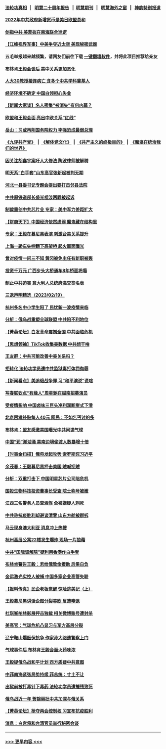 #### [法轮功真相](https://github.com/gfw-breaker/truth/blob/master/README.md?t=0) &nbsp;&nbsp;|&nbsp;&nbsp; [明慧二十周年报告](https://github.com/gfw-breaker/mh-reports/blob/master/README.md?t=0) &nbsp;&nbsp;|&nbsp;&nbsp;[明慧期刊](https://github.com/gfw-breaker/mh-qikan) &nbsp;&nbsp;|&nbsp;&nbsp; [明慧海外之窗](https://github.com/gfw-breaker/mh-news/blob/master/README.md?t=0) &nbsp;&nbsp;|&nbsp;&nbsp; [神韵特别报道](https://github.com/gfw-breaker/mh-news/blob/master/shenyun.md?t=0)
#### [2022年中共政府新增货币是美日欧盟总和](../pages/nsc413/n13934327.md?t=02210643) 
#### [剑指中共 美菲拟在南海联合巡逻](../pages/nsc413/n13934292.md?t=02210643) 
#### [【江峰视界军事】中美争夺近太空 美现秘密武器](../pages/nsc413/n13934322.md?t=02210643) 
#### 五毛举报越来越频繁，请网友们前往下载 [一键翻墙软件](https://github.com/gfw-breaker/ssr-accounts)，并将此项目推荐给亲友
#### [布林肯王毅会谈后 美中关系更加恶化](../pages/nsc413/n13934286.md?t=02210643) 
#### [人大30教授接连病亡 含多个中共学科奠基人](../pages/nsc413/n13934284.md?t=02210643) 
#### [经济环境不确定 中国白领担心失业](../pages/nsc413/n13934104.md?t=02210643) 
#### [【新闻大家谈】名人密集“被消失”有何内幕？](../pages/nsc413/n13934185.md?t=02210643) 
#### [欧盟和王毅会面 亮出中欧关系“红线”](../pages/nsc413/n13934238.md?t=02210643) 
#### [岳山：习或再削国务院权力 李强恐成最弱总理](../pages/nsc413/n13934125.md?t=02210643) 
#### [《九评共产党》](https://github.com/begood0513/9ping.md/blob/master/README.md) &nbsp;|&nbsp; [《解体党文化》](../../../../jtdwh.md/blob/master/README.md)  &nbsp;|&nbsp; [《共产主义的终极目的》](../../../../gczydzjmd.md/blob/master/README.md) &nbsp;|&nbsp; [《魔鬼在统治我们的世界》](../../../../mgztzwmdsj.md/blob/master/README.md) 
#### [因关注胡鑫宇案吁人大修法 陶波律师被解聘](../pages/nsc413/n13933942.md?t=02210643) 
#### [明天系“白手套”山东高官张新起被判无期](../pages/nsc413/n13934020.md?t=02210643) 
#### [河北一县委书记专题会提出要打击邻县法院](../pages/nsc413/n13934025.md?t=02210643) 
#### [中共原铁道部长盛光祖涉两罪被起诉](../pages/nsc413/n13934029.md?t=02210643) 
#### [制裁重创中共芯片业 专家：美中军力差距扩大](../pages/nsc413/n13918890.md?t=02210643) 
#### [【财商天下】中国经济依然虚弱 魔鬼藏在结构里](../pages/nsc413/n13933670.md?t=02210643) 
#### [专家：王毅在慕尼黑表演 刺激台美关系提升](../pages/nsc413/n13933890.md?t=02210643) 
#### [上海一轿车失控翻下高架桥 起火画面曝光](../pages/nsc413/n13934013.md?t=02210643) 
#### [曾对疫情一问三不知 黄冈被免主任有新职被轰](../pages/nsc413/n13933887.md?t=02210643) 
#### [投资千万元 广西步头大桥通车8年桥面坍塌](../pages/nsc413/n13933891.md?t=02210643) 
#### [制止中共迫害 意大利人总统府递交签名表](../pages/nsc413/n13933726.md?t=02210643) 
#### [三退声明精选（2023/02/19）](../pages/nsc413/n13933823.md?t=02210643) 
#### [杭州多名中小学生阳了 民忧新一波疫情来临](../pages/nsc413/n13933746.md?t=02210643) 
#### [分析：俄乌战重塑全球联盟 中共陷不利地位](../pages/nsc413/n13933636.md?t=02210643) 
#### [【菁英论坛】白发革命震撼全国 中共面临危机](../pages/nsc413/n13933656.md?t=02210643) 
#### [【思想领袖】TikTok收集美数据 中共想干啥](../pages/nsc413/n13908601.md?t=02210643) 
#### [王友群：中共可能改善中美关系吗？](../pages/nsc413/n13933678.md?t=02210643) 
#### [拒转化 法轮功学员遭中共监狱毒打体罚侮辱](../pages/nsc413/n13928989.md?t=02210643) 
#### [【新闻看点】美追俄战争罪 习“和平演说”说啥](../pages/nsc413/n13933046.md?t=02210643) 
#### [写春联钦点“有缘人”周星驰在越南招募演员](../pages/nsc413/n13933589.md?t=02210643) 
#### [受疫情影响 中国卤味三巨头净利润断崖式下滑](../pages/nsc413/n13933633.md?t=02210643) 
#### [北京困难补贴每人40元 网民：不如乞丐讨的多](../pages/nsc413/n13933587.md?t=02210643) 
#### [布林肯：盟友感激美国曝光中共间谍气球](../pages/nsc413/n13933535.md?t=02210643) 
#### [中国“润”潮汹涌 美南边境偷渡人数暴增十倍](../pages/nsc413/n13933536.md?t=02210643) 
#### [【时事金扫描】俄将发起攻势 索罗斯怼习近平](../pages/nsc413/n13932824.md?t=02210643) 
#### [余茂春：王毅慕尼黑抨击美国 贼喊捉贼](../pages/nsc413/n13933469.md?t=02210643) 
#### [分析：双重打击下 中国明星芯片公司陷危机](../pages/nsc413/n13929277.md?t=02210643) 
#### [国投生物科技投资董事长受查 院士称号被撤](../pages/nsc413/n13933375.md?t=02210643) 
#### [江西三名警务人员查酒驾 全被嫌疑人刺死](../pages/nsc413/n13933226.md?t=02210643) 
#### [中共称抗疫胜利却避谈清零 山东方舱被群拆](../pages/nsc413/n13933051.md?t=02210643) 
#### [马云现身澳大利亚 消息冲上热搜](../pages/nsc413/n13933167.md?t=02210643) 
#### [杭州高层公寓22楼发生爆炸 现场一片狼藉](../pages/nsc413/n13933284.md?t=02210643) 
#### [中共“国际调解院”疑利用香港作白手套](../pages/nsc413/n13933224.md?t=02210643) 
#### [布林肯警告王毅：若给俄致命援助 后果自负](../pages/nsc413/n13933006.md?t=02210643) 
#### [金运激光实控人被捕 中国多家企业高管失联](../pages/nsc413/n13932935.md?t=02210643) 
#### [【报料传真】民企老板觉醒 惊险逃美记（上）](../pages/nsc413/n13933035.md?t=02210643) 
#### [王毅慕尼黑讲话企图分裂美欧 反遭嘲讽](../pages/nsc413/n13932976.md?t=02210643) 
#### [杜琪峯柏林影展抨击独裁 相关微博账号遭封杀](../pages/nsc413/n13932882.md?t=02210643) 
#### [美高官：气球危机凸显习与军方高层分裂](../pages/nsc413/n13932877.md?t=02210643) 
#### [辽宁鞍山爆医保抗争 作家孙大骆遭警察上门](../pages/nsc413/n13932231.md?t=02210643) 
#### [气球事件后 布林肯王毅会面火药味浓](../pages/nsc413/n13932907.md?t=02210643) 
#### [王毅提俄乌战和平计划 西方质疑中共意图](../pages/nsc413/n13932860.md?t=02210643) 
#### [中菲南海紧张局势持续 菲总统：寸土不让](../pages/nsc413/n13932872.md?t=02210643) 
#### [出狱前被打毒针下毒药 法轮功学员遭摧残致死](../pages/nsc413/n13931976.md?t=02210643) 
#### [俄乌战近一年 贺锦丽批中共加深与俄关系](../pages/nsc413/n13932832.md?t=02210643) 
#### [【菁英论坛】抢夺两会控制权 习宣布抗疫胜利](../pages/nsc413/n13932294.md?t=02210643) 
#### [消息：白宫将和台湾官员举行秘密会谈](../pages/nsc413/n13932768.md?t=02210643) 

----
#### [ >>> 更早内容 <<< ](../indexes/nsc413-earlier.md)
